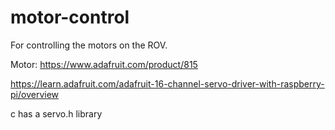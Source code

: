 # motor-control
For controlling the motors on the ROV.

Motor:
https://www.adafruit.com/product/815

https://learn.adafruit.com/adafruit-16-channel-servo-driver-with-raspberry-pi/overview

c has a servo.h library
